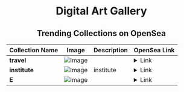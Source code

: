 <div align="center">

# Digital Art Gallery

## Trending Collections on OpenSea

| Collection Name                       | Image                                                                                     | Description                       | OpenSea Link                                                                                          |
|---------------------------------------|-------------------------------------------------------------------------------------------|-----------------------------------|--------------------------------------------------------------------------------------------------------|
| **travel** | ![Image](https://i.seadn.io/s/raw/files/25ca0e426416ecc28d4f6261b8f818b8.jpg?w=500&auto=format?w=200&auto=format) |  | <details><summary>Link</summary>[travel](https://opensea.io/collection/travel-538)</details> |
| **institute** | ![Image](https://i.seadn.io/s/raw/files/37944cb85688321a64c276bf73fdb08b.png?w=500&auto=format?w=200&auto=format) | institute | <details><summary>Link</summary>[institute](https://opensea.io/collection/institute-6)</details> |
| **E** | ![Image](https://i.seadn.io/s/raw/files/d2444d4a22b8d7f8f8604e9029550488.jpg?w=500&auto=format?w=200&auto=format) |  | <details><summary>Link</summary>[E](https://opensea.io/collection/e-2142)</details> |

</div>